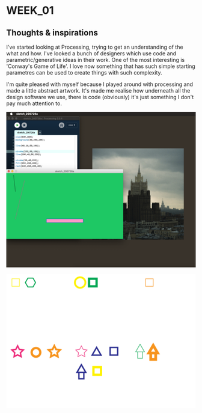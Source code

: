 # WEEK_01
## Thoughts & inspirations 

I've started looking at Processing, trying to get an understanding of the what and how. I've looked a bunch of designers which use code and parametric/generative ideas in their work. One of the most interesting is 'Conway's Game of Life'. I love now something that has such simple starting parametres can be used to create things with such complexity. <br/>

I'm quite pleased with myself because I played around with processing and made a little abstract artwork. It's made me realise how underneath all the design software we use, there is code (obviously) it's just something I don't pay much attention to. <br/>

![](Screen%20Shot%202020-07-26%20at%202.10.58%20pm.png)

![](d51aa88639cb484d82f0c683b6b9d977.jpg)
